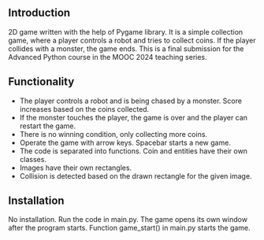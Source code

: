 

## Introduction
2D game written with the help of Pygame library. It is a simple collection game, where a player controls a robot and tries to collect coins.
If the player collides with a monster, the game ends. This is a final submission for the Advanced Python course in the MOOC 2024 teaching series.

## Functionality
- The player controls a robot and is being chased by a monster. Score increases based on the coins collected.
- If the monster touches the player, the game is over and the player can restart the game.
- There is no winning condition, only collecting more coins.
- Operate the game with arrow keys. Spacebar starts a new game.
- The code is separated into functions. Coin and entities have their own classes.
- Images have their own rectangles.
- Collision is detected based on the drawn rectangle for the given image.

## Installation
No installation. Run the code in main.py. The game opens its own window after the program starts. Function game_start() in main.py starts the game.